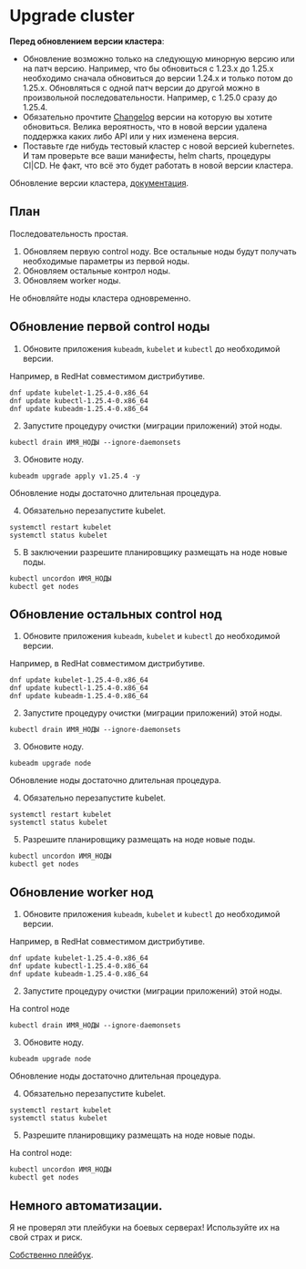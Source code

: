 # Upgrade cluster

**Перед обновлением версии кластера**:

* Обновление возможно только на следующую минорную версию или на патч версию.
  Например, что бы обновиться с 1.23.x до 1.25.x необходимо сначала обновиться
  до версии 1.24.x и только потом до 1.25.x. Обновляться с одной патч версии
  до другой можно в произвольной последовательности. Например, с 1.25.0 
  сразу до 1.25.4.
* Обязательно прочтите [Changelog](https://kubernetes.io/releases/) 
  версии на которую вы хотите обновиться. Велика вероятность, что в 
  новой версии удалена поддержка каких либо API или у них изменена
  версия.
* Поставьте где нибудь тестовый кластер с новой версией kubernetes. И там 
  проверьте все ваши манифесты, helm charts, процедуры CI|CD. Не факт, что
  всё это будет работать в новой версии кластера.

Обновление версии кластера, [документация](https://kubernetes.io/docs/tasks/administer-cluster/kubeadm/kubeadm-upgrade/).

## План

Последовательность простая.

1. Обновляем первую control ноду. Все остальные ноды будут получать необходимые
   параметры из первой ноды.
2. Обновляем остальные контрол ноды.
3. Обновляем worker ноды.

Не обновляйте ноды кластера одновременно. 

## Обновление первой control ноды

1. Обновите приложения `kubeadm`, `kubelet` и `kubectl` до необходимой версии.

Например, в RedHat совместимом дистрибутиве.

```shell
dnf update kubelet-1.25.4-0.x86_64
dnf update kubectl-1.25.4-0.x86_64
dnf update kubeadm-1.25.4-0.x86_64
```

2. Запустите процедуру очистки (миграции приложений) этой ноды.

```shell
kubectl drain ИМЯ_НОДЫ --ignore-daemonsets
```

3. Обновите ноду.

```shell
kubeadm upgrade apply v1.25.4 -y
```

Обновление ноды достаточно длительная процедура.

4. Обязательно перезапустите kubelet.

```shell
systemctl restart kubelet
systemctl status kubelet
```

5. В заключении разрешите планировщику размещать на ноде новые поды.

```shell
kubectl uncordon ИМЯ_НОДЫ
kubectl get nodes
```

## Обновление остальных control нод

1. Обновите приложения `kubeadm`, `kubelet` и `kubectl` до необходимой версии.

Например, в RedHat совместимом дистрибутиве.

```shell
dnf update kubelet-1.25.4-0.x86_64
dnf update kubectl-1.25.4-0.x86_64
dnf update kubeadm-1.25.4-0.x86_64
```

2. Запустите процедуру очистки (миграции приложений) этой ноды.

```shell
kubectl drain ИМЯ_НОДЫ --ignore-daemonsets
```

3. Обновите ноду.

```shell
kubeadm upgrade node
```

Обновление ноды достаточно длительная процедура.

4. Обязательно перезапустите kubelet.

```shell
systemctl restart kubelet
systemctl status kubelet
```

5. Разрешите планировщику размещать на ноде новые поды.

```shell
kubectl uncordon ИМЯ_НОДЫ
kubectl get nodes
```

## Обновление worker нод

1. Обновите приложения `kubeadm`, `kubelet` и `kubectl` до необходимой версии.

Например, в RedHat совместимом дистрибутиве.

```shell
dnf update kubelet-1.25.4-0.x86_64
dnf update kubectl-1.25.4-0.x86_64
dnf update kubeadm-1.25.4-0.x86_64
```

2. Запустите процедуру очистки (миграции приложений) этой ноды.

На control ноде

```shell
kubectl drain ИМЯ_НОДЫ --ignore-daemonsets
```

3. Обновите ноду.

```shell
kubeadm upgrade node
```

Обновление ноды достаточно длительная процедура.

4. Обязательно перезапустите kubelet.

```shell
systemctl restart kubelet
systemctl status kubelet
```

5. Разрешите планировщику размещать на ноде новые поды.

На control ноде:

```shell
kubectl uncordon ИМЯ_НОДЫ
kubectl get nodes
```

## Немного автоматизации.

Я не проверял эти плейбуки на боевых серверах! Используйте их на свой
страх и риск.

[Собственно плейбук](https://github.com/BigKAA/00-kube-ansible/blob/main/upgrade.yaml).

